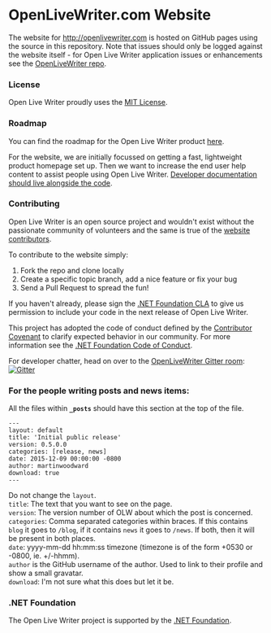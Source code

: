 # OpenLiveWriter.com Website
The website for http://openlivewriter.com is hosted on GitHub pages using the source in this repository.
Note that issues should only be logged against the website itself - for Open Live Writer application issues or enhancements see
the [OpenLiveWriter repo](https://github.com/OpenLiveWriter/OpenLiveWriter/issues/).

### License
Open Live Writer proudly uses the [MIT License](license.txt).

### Roadmap
You can find the roadmap for the Open Live Writer product [here](https://github.com/OpenLiveWriter/OpenLiveWriter/blob/master/roadmap.md).

For the website, we are initially focussed on getting a fast, lightweight product homepage set up. Then we want to increase the end
user help content to assist people using Open Live Writer. [Developer documentation should live alongside the code](https://github.com/OpenLiveWriter/OpenLiveWriter/).

### Contributing
Open Live Writer is an open source project and wouldn't exist without the passionate community of volunteers
and the same is true of the [website contributors](https://github.com/OpenLiveWriter/OpenLiveWriter.github.io/graphs/contributors).

To contribute to the website simply:
  1. Fork the repo and clone locally
  2. Create a specific topic branch, add a nice feature or fix your bug
  3. Send a Pull Request to spread the fun!

If you haven't already, please sign the [.NET Foundation CLA](http://cla2.dotnetfoundation.org) to give us 
permission to include your code in the next release of Open Live Writer.

This project has adopted the code of conduct defined by the [Contributor Covenant](http://contributor-covenant.org/) to clarify expected behavior in our community.
For more information see the [.NET Foundation Code of Conduct](http://www.dotnetfoundation.org/code-of-conduct).

For developer chatter, head on over to the [OpenLiveWriter Gitter room]((https://gitter.im/OpenLiveWriter/OpenLiveWriter?utm_source=badge&utm_medium=badge&utm_campaign=pr-badge)):
[![Gitter](https://badges.gitter.im/Join%20Chat.svg)](https://gitter.im/OpenLiveWriter/OpenLiveWriter?utm_source=badge&utm_medium=badge&utm_campaign=pr-badge)

### For the people writing posts and news items:

All the files within **`_posts`** should have this section at the top of the file.

```
---
layout: default
title: 'Initial public release'
version: 0.5.0.0
categories: [release, news]
date: 2015-12-09 00:00:00 -0800
author: martinwoodward
download: true
---
```
Do not change the `layout`.  
`title`: The text that you want to see on the page.  
`version`: The version number of OLW about which the post is concerned.  
`categories`: Comma separated categories within braces. If this contains `blog` it goes to `/blog`, if it contains `news` it goes to `/news`. If both, then it will be present in both places.  
`date`: yyyy-mm-dd hh:mm:ss timezone (timezone is of the form +0530 or -0800, ie. +/-hhmm).  
`author` is the GitHub username of the author. Used to link to their profile and show a small gravatar.  
`download`: I'm not sure what this does but let it be.

### .NET Foundation
The Open Live Writer project is supported by the [.NET Foundation](http://www.dotnetfoundation.org).

